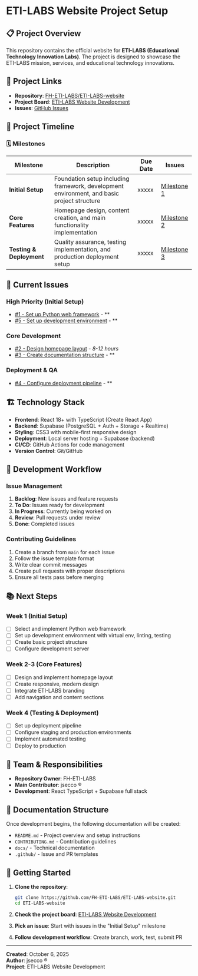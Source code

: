 # ETI-LABS Website Project Setup

## 📋 Project Overview

This repository contains the official website for **ETI-LABS (Educational Technology Innovation Labs)**. The project is designed to showcase the ETI-LABS mission, services, and educational technology innovations.

## 🚀 Project Links

- **Repository**: [FH-ETI-LABS/ETI-LABS-website](https://github.com/FH-ETI-LABS/ETI-LABS-website)
- **Project Board**: [ETI-LABS Website Development](https://github.com/users/FH-ETI-LABS/projects/1)
- **Issues**: [GitHub Issues](https://github.com/FH-ETI-LABS/ETI-LABS-website/issues)

## 📅 Project Timeline

### 🗓️ Milestones

| Milestone | Description | Due Date | Issues |
|-----------|-------------|----------|--------|
| **Initial Setup** | Foundation setup including framework, development environment, and basic project structure | xxxxx | [Milestone 1](https://github.com/FH-ETI-LABS/ETI-LABS-website/milestone/1) |
| **Core Features** | Homepage design, content creation, and main functionality implementation | xxxxx | [Milestone 2](https://github.com/FH-ETI-LABS/ETI-LABS-website/milestone/2) |
| **Testing & Deployment** | Quality assurance, testing implementation, and production deployment setup | xxxxx | [Milestone 3](https://github.com/FH-ETI-LABS/ETI-LABS-website/milestone/3) |

## 🎯 Current Issues

### High Priority (Initial Setup)
- [#1 - Set up Python web framework](https://github.com/FH-ETI-LABS/ETI-LABS-website/issues/1) - **
- [#5 - Set up development environment](https://github.com/FH-ETI-LABS/ETI-LABS-website/issues/5) - **

### Core Development 
- [#2 - Design homepage layout](https://github.com/FH-ETI-LABS/ETI-LABS-website/issues/2) - *8-12 hours*
- [#3 - Create documentation structure](https://github.com/FH-ETI-LABS/ETI-LABS-website/issues/3) - **

### Deployment & QA
- [#4 - Configure deployment pipeline](https://github.com/FH-ETI-LABS/ETI-LABS-website/issues/4) - **

## 🏗️ Technology Stack

- **Frontend**: React 18+ with TypeScript (Create React App)
- **Backend**: Supabase (PostgreSQL + Auth + Storage + Realtime)
- **Styling**: CSS3 with mobile-first responsive design
- **Deployment**: Local server hosting + Supabase (backend)
- **CI/CD**: GitHub Actions for code management
- **Version Control**: Git/GitHub

## 🔧 Development Workflow

### Issue Management
1. **Backlog**: New issues and feature requests
2. **To Do**: Issues ready for development
3. **In Progress**: Currently being worked on
4. **Review**: Pull requests under review
5. **Done**: Completed issues

### Contributing Guidelines
1. Create a branch from `main` for each issue
2. Follow the issue template format
3. Write clear commit messages
4. Create pull requests with proper descriptions
5. Ensure all tests pass before merging

## 📚 Next Steps

### Week 1 (Initial Setup)
- [ ] Select and implement Python web framework
- [ ] Set up development environment with virtual env, linting, testing
- [ ] Create basic project structure
- [ ] Configure development server

### Week 2-3 (Core Features)
- [ ] Design and implement homepage layout
- [ ] Create responsive, modern design
- [ ] Integrate ETI-LABS branding
- [ ] Add navigation and content sections

### Week 4 (Testing & Deployment)
- [ ] Set up deployment pipeline
- [ ] Configure staging and production environments
- [ ] Implement automated testing
- [ ] Deploy to production

## 👥 Team & Responsibilities

- **Repository Owner**: FH-ETI-LABS
- **Main Contributor**: jsecco ®
- **Development**: React TypeScript + Supabase full stack

## 📖 Documentation Structure

Once development begins, the following documentation will be created:

- `README.md` - Project overview and setup instructions
- `CONTRIBUTING.md` - Contribution guidelines
- `docs/` - Technical documentation
- `.github/` - Issue and PR templates

## 🚦 Getting Started

1. **Clone the repository**:
   ```bash
   git clone https://github.com/FH-ETI-LABS/ETI-LABS-website.git
   cd ETI-LABS-website
   ```

2. **Check the project board**: [ETI-LABS Website Development](https://github.com/users/FH-ETI-LABS/projects/1)

3. **Pick an issue**: Start with issues in the "Initial Setup" milestone

4. **Follow development workflow**: Create branch, work, test, submit PR

---

**Created**: October 6, 2025  
**Author**: jsecco ®  
**Project**: ETI-LABS Website Development
